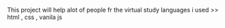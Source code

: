 This project will help alot of people fr the virtual study 
languages i used >> html , css , vanila js
